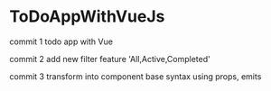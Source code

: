 # ToDoAppWithVueJs

commit 1
todo app with Vue

commit 2
add new filter feature 'All,Active,Completed'

commit 3
transform into component base syntax
using props, emits
